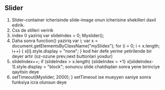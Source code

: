 ## Slider
1. Slider-container icherisinde slide-image onun icherisine shekilleri daxil edirik. 
2. Css de stilleri veririk 
3. index 0 yaziriq 
var slideIndex = 0;
Myslider(); 
4. Daha sonra function() yaziriq 
  var i;
  var x = document.getElementsByClassName("mySlides");
  for (i = 0; i < x.length; i++) {
    x[i].style.display = "none";
  }
kod her defe yerine yetirilende bir deyer artir (oz-ozune prev,next buttonlari yoxdur)
5. slideIndex++;
  if (slideIndex > x.length) {slideIndex = +1}
  x[slideIndex-1].style.display = "block"; 
sonuncu slide chatdiqdan sonra yene birinciye qayitsin deye 
6. setTimeout(Myslider, 2000);
} setTimeout ise mueyyen saniye sonra funksiya icra olunsun deye 
